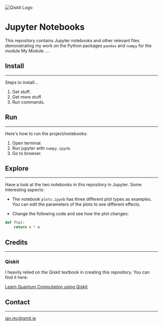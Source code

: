 ![Qiskit Logo](https://qiskit.org/textbook/assets/images/logo_qiskit_purple_new.svg)

# Jupyter Notebooks

This repository contains Jupyter notebooks and other relevant files demonstrating my work on the Python packages `pandas` and `numpy` for the module My Module.
...


## Install

***

Steps to install...

1. Get stuff.
2. Get more stuff.
3. Run commands.


## Run

***

Here's how to run the project/notebooks:

1. Open terminal.
2. Run jupyter with `numpy.ipynb`.
3. Go to browser.


## Explore

***

Have a look at the two notebooks in this repository in Jupyter.
Some interesting aspects:

- The notebook `plots.ipynb` has three different plot types as examples. You can edit the parameters of the plots to see different effects.

- Change the following code and see how the plot changes:

```python
def f(x):
    return x * x
```

## Credits

***

### Qiskit

I heavily relied on the Qiskit textbook in creating this repository.
You can find it here:

[Learn Quantum Computation using Qiskit](https://qiskit.org/textbook/preface.html).

## Contact

***

[ian.mc@gmit.ie](mailto:ian.mc@gmit.ie)